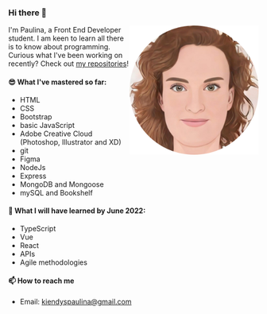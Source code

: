 ### Hi there 👋

<img align="right" src="photo_2021-11-18_20-29-04-modified.png" width="260">

I'm Paulina, a Front End Developer student. I am keen to learn all there is to know about programming. Curious what I've been working on recently? Check out [my repositories](https://github.com/paulinakiendys?tab=repositories)!

#### 😎 What I've mastered so far:

- HTML
- CSS
- Bootstrap
- basic JavaScript
- Adobe Creative Cloud (Photoshop, Illustrator and XD)
- git
- Figma
- NodeJs
- Express
- MongoDB and Mongoose
- mySQL and Bookshelf

#### 🌱 What I will have learned by June 2022:

- TypeScript
- Vue
- React
- APIs
- Agile methodologies

#### 📫 How to reach me

- Email: kiendyspaulina@gmail.com
